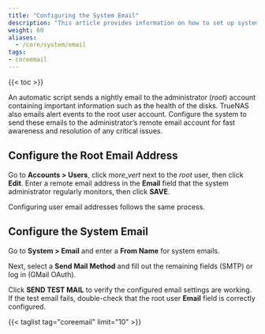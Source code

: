 ```yaml
---
title: "Configuring the System Email"
description: "This article provides information on how to set up system email on TrueNAS CORE."
weight: 60
aliases:
  - /core/system/email
tags:
- coreemail
---
```


{{< toc >}}

An automatic script sends a nightly email to the administrator (*root*) account containing important information such as the health of the disks.
TrueNAS also emails alert events to the root user account.
Configure the system to send these emails to the administrator’s remote email account for fast awareness and resolution of any critical issues.

## Configure the Root Email Address

Go to **Accounts > Users**, click <i class="material-icons" aria-hidden="true" title="Options">more_vert</i> next to the *root* user, then click **Edit**.
Enter a remote email address in the **Email** field that the system administrator regularly monitors, then click **SAVE**.

Configuring user email addresses follows the same process.

## Configure the System Email

Go to **System > Email** and enter a **From Name** for system emails.

Next, select a **Send Mail Method** and fill out the remaining fields (SMTP) or log in (GMail OAuth).

Click **SEND TEST MAIL** to verify the configured email settings are working.
If the test email fails, double-check that the root user **Email** field is correctly configured.

{{< taglist tag="coreemail" limit="10" >}}
